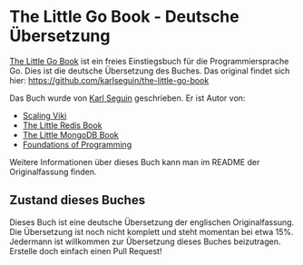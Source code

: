 # The Little Go Book - Deutsche Übersetzung

[The Little Go Book](http://openmymind.net/The-Little-Go-Book/) ist ein freies Einstiegsbuch für die Programmiersprache Go. Dies ist die deutsche Übersetzung des Buches. Das original findet sich hier: <https://github.com/karlseguin/the-little-go-book>

Das Buch wurde von [Karl Seguin](http://openmymind.net) geschrieben. Er ist Autor von:

* [Scaling Viki](http://openmymind.net/scaling-viki/)
* [The Little Redis Book](http://openmymind.net/2012/1/23/The-Little-Redis-Book/)
* [The Little MongoDB Book](http://openmymind.net/2011/3/28/The-Little-MongoDB-Book/)
* [Foundations of Programming](http://openmymind.net/FoundationsOfProgramming.pdf)

Weitere Informationen über dieses Buch kann man im README der Originalfassung finden.

## Zustand dieses Buches

Dieses Buch ist eine deutsche Übersetzung der englischen Originalfassung. Die Übersetzung ist noch nicht komplett und steht momentan bei etwa 15%. Jedermann ist willkommen zur Übersetzung dieses Buches beizutragen. Erstelle doch einfach einen Pull Request!
